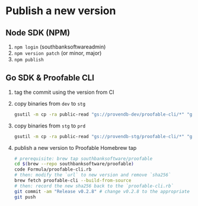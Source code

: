 # Publish a new version

## Node SDK (NPM)

1. `npm login` (southbanksoftwareadmin)
2. `npm version patch` (or minor, major)
3. `npm publish`

## Go SDK & Proofable CLI

1. tag the commit using the version from CI
2. copy binaries from `dev` to `stg`

   ```zsh
   gsutil -m cp -ra public-read "gs://provendb-dev/proofable-cli/*" "gs://provendb-stg/proofable-cli"
   ```

3. copy binaries from `stg` to `prd`

   ```zsh
   gsutil -m cp -ra public-read "gs://provendb-stg/proofable-cli/*" "gs://provendb-prd/proofable-cli"
   ```

4. publish a new version to Proofable Homebrew tap

   ```zsh
   # prerequisite: brew tap southbanksoftware/proofable
   cd $(brew --repo southbanksoftware/proofable)
   code Formula/proofable-cli.rb
   # then: modify the `url` to new version and remove `sha256`
   brew fetch proofable-cli --build-from-source
   # then: record the new sha256 back to the `proofable-cli.rb`
   git commit -am "Release v0.2.8" # change v0.2.8 to the appropriate version number
   git push
   ```
